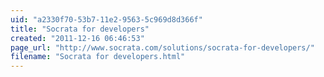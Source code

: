 ```yaml
---
uid: "a2330f70-53b7-11e2-9563-5c969d8d366f"
title: "Socrata for developers"
created: "2011-12-16 06:46:53"
page_url: "http://www.socrata.com/solutions/socrata-for-developers/"
filename: "Socrata for developers.html"
---
```

